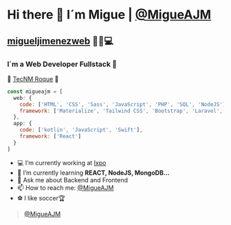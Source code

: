 # Hi there 👋 I´m Migue | [@MigueAJM](https://twitter.com/migueajm)
## [migueljimenezweb](https://migueajm.github.io/migueljimenezweb/) 🚀🔥💻
### I´m a Web Developer Fullstack 🚀

🐐  [TecNM Roque](http://www.itroque.edu.mx/) 🐐

```javascript
const migueajm = [
  web: {
    code: ['HTML', 'CSS', 'Sass', 'JavaScript', 'PHP', 'SQL', 'NodeJS'],
    framework: ['Materialize', 'Tailwind CSS', 'Bootstrap', 'Laravel', 'Tailwind', 'Symfony', 'React', 'ExpressJS']
  },
  app: {
    code: ['kotlin', 'JavaScript', 'Swift'],
    framework: ['React']
  }
]
```
- 💻 I’m currently working at [Ixpo](https://www.infoexpo.com.mx/home/)
- 🌱 I’m currently learning **REACT, NodeJS, MongoDB...**
- 💬 Ask me about Backend and Frontend
- 📫 How to reach me: [@MigueAJM](https://twitter.com/migueajm)
- ⚽️ I like soccer🏆 

> [@MigueAJM](https://twitter.com/migueajm)
